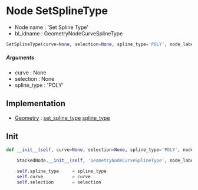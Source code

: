 # Node SetSplineType

- Node name : 'Set Spline Type'
- bl_idname : GeometryNodeCurveSplineType


``` python
SetSplineType(curve=None, selection=None, spline_type='POLY', node_label=None, node_color=None)
```
##### Arguments

- curve : None
- selection : None
- spline_type : 'POLY'

## Implementation

- [Geometry](/docs/GeoNodes/Geometry.md) : [set_spline_type](/docs/GeoNodes/Geometry.md#set_spline_type) [spline_type](/docs/GeoNodes/Geometry.md#spline_type)

## Init

``` python
def __init__(self, curve=None, selection=None, spline_type='POLY', node_label=None, node_color=None):

    StackedNode.__init__(self, 'GeometryNodeCurveSplineType', node_label=node_label, node_color=node_color)

    self.spline_type     = spline_type
    self.curve           = curve
    self.selection       = selection
```
